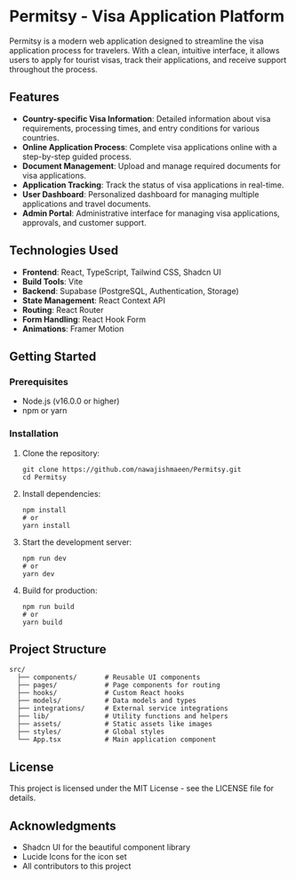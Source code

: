# Permitsy - Visa Application Platform

Permitsy is a modern web application designed to streamline the visa application process for travelers. With a clean, intuitive interface, it allows users to apply for tourist visas, track their applications, and receive support throughout the process.

## Features

- **Country-specific Visa Information**: Detailed information about visa requirements, processing times, and entry conditions for various countries.
- **Online Application Process**: Complete visa applications online with a step-by-step guided process.
- **Document Management**: Upload and manage required documents for visa applications.
- **Application Tracking**: Track the status of visa applications in real-time.
- **User Dashboard**: Personalized dashboard for managing multiple applications and travel documents.
- **Admin Portal**: Administrative interface for managing visa applications, approvals, and customer support.

## Technologies Used

- **Frontend**: React, TypeScript, Tailwind CSS, Shadcn UI
- **Build Tools**: Vite
- **Backend**: Supabase (PostgreSQL, Authentication, Storage)
- **State Management**: React Context API
- **Routing**: React Router
- **Form Handling**: React Hook Form
- **Animations**: Framer Motion

## Getting Started

### Prerequisites

- Node.js (v16.0.0 or higher)
- npm or yarn

### Installation

1. Clone the repository:
   ```
   git clone https://github.com/nawajishmaeen/Permitsy.git
   cd Permitsy
   ```

2. Install dependencies:
   ```
   npm install
   # or
   yarn install
   ```

3. Start the development server:
   ```
   npm run dev
   # or
   yarn dev
   ```

4. Build for production:
   ```
   npm run build
   # or
   yarn build
   ```

## Project Structure

```
src/
  ├── components/       # Reusable UI components
  ├── pages/            # Page components for routing
  ├── hooks/            # Custom React hooks
  ├── models/           # Data models and types
  ├── integrations/     # External service integrations
  ├── lib/              # Utility functions and helpers
  ├── assets/           # Static assets like images
  ├── styles/           # Global styles
  └── App.tsx           # Main application component
```

## License

This project is licensed under the MIT License - see the LICENSE file for details.

## Acknowledgments

- Shadcn UI for the beautiful component library
- Lucide Icons for the icon set
- All contributors to this project
